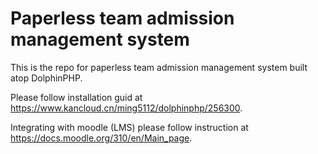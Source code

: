 # Paperless team admission management system

This is the repo for paperless team admission management system built atop DolphinPHP. 

Please follow installation guid at https://www.kancloud.cn/ming5112/dolphinphp/256300.

Integrating with moodle (LMS) please follow instruction at https://docs.moodle.org/310/en/Main_page. 
